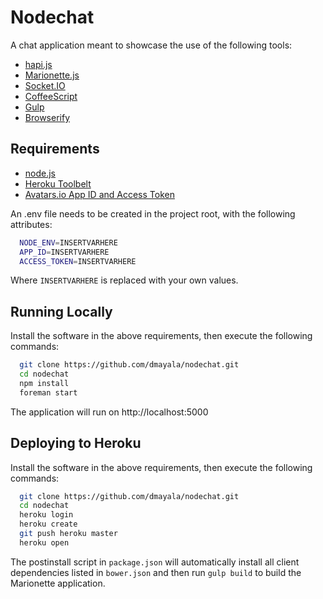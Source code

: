 # Nodechat 

A chat application meant to showcase the use of the following tools:

- [hapi.js](http://hapijs.com/)
- [Marionette.js](http://marionettejs.com/)
- [Socket.IO](http://socket.io/)
- [CoffeeScript](http://coffeescript.org/)
- [Gulp](http://gulpjs.com/)
- [Browserify](http://browserify.org/)

## Requirements
  - [node.js](http://nodejs.org/)
  - [Heroku Toolbelt](https://toolbelt.heroku.com/)
  - [Avatars.io App ID and Access Token](http://avatars.io/)

An .env file needs to be created in the project root, with the following attributes:

```sh
  NODE_ENV=INSERTVARHERE
  APP_ID=INSERTVARHERE
  ACCESS_TOKEN=INSERTVARHERE
``` 
Where ```INSERTVARHERE``` is replaced with your own values.

## Running Locally
Install the software in the above requirements, then execute the following commands:
```sh
  git clone https://github.com/dmayala/nodechat.git
  cd nodechat
  npm install
  foreman start
``` 
The application will run on http://localhost:5000

## Deploying to Heroku
Install the software in the above requirements, then execute the following commands:

```sh
  git clone https://github.com/dmayala/nodechat.git
  cd nodechat
  heroku login
  heroku create
  git push heroku master
  heroku open
``` 

The postinstall script in ```package.json``` will automatically install all client dependencies listed in ```bower.json``` and then run ```gulp build``` to build the Marionette application.
